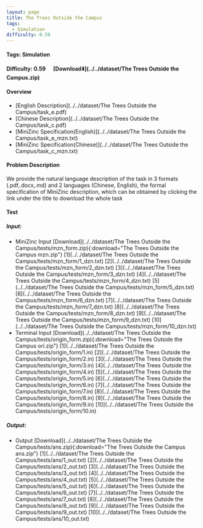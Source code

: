 ```yaml
---
layout: page
title: The Trees Outside the Campus
tags:
  - Simulation
difficulty: 0.59
---
```


#### Tags: Simulation
#### Difficulty: 0.59 &nbsp;&nbsp;&nbsp;&nbsp; [Download⬇️](../../dataset/The Trees Outside the Campus.zip)
#### Overview
- [English Description](../../dataset/The Trees Outside the Campus/task_e.pdf)
- [Chinese Description](../../dataset/The Trees Outside the Campus/task_c.pdf)
- [MiniZinc Specification(English)](../../dataset/The Trees Outside the Campus/task_e_mzn.txt)
- [MiniZinc Specification(Chinese)](../../dataset/The Trees Outside the Campus/task_c_mzn.txt)

#### Problem Description
We provide the natural language description of the task in 3 formats (.pdf,.docx,.md) and 2 languages (Chinese, English), the formal specification of MiniZinc description, which can be obtained by clicking the link under the title to download the whole task
#### Test
##### Input:
- MiniZinc Input [Download](../../dataset/The Trees Outside the Campus/tests/mzn_form.zip){:download="The Trees Outside the Campus mzn.zip"} [1](../../dataset/The Trees Outside the Campus/tests/mzn_form/1_dzn.txt) [2](../../dataset/The Trees Outside the Campus/tests/mzn_form/2_dzn.txt) [3](../../dataset/The Trees Outside the Campus/tests/mzn_form/3_dzn.txt) [4](../../dataset/The Trees Outside the Campus/tests/mzn_form/4_dzn.txt) [5](../../dataset/The Trees Outside the Campus/tests/mzn_form/5_dzn.txt) [6](../../dataset/The Trees Outside the Campus/tests/mzn_form/6_dzn.txt) [7](../../dataset/The Trees Outside the Campus/tests/mzn_form/7_dzn.txt) [8](../../dataset/The Trees Outside the Campus/tests/mzn_form/8_dzn.txt) [9](../../dataset/The Trees Outside the Campus/tests/mzn_form/9_dzn.txt) [10](../../dataset/The Trees Outside the Campus/tests/mzn_form/10_dzn.txt) 
- Terminal Input [Download](../../dataset/The Trees Outside the Campus/tests/origin_form.zip){:download="The Trees Outside the Campus ori.zip"} [1](../../dataset/The Trees Outside the Campus/tests/origin_form/1.in) [2](../../dataset/The Trees Outside the Campus/tests/origin_form/2.in) [3](../../dataset/The Trees Outside the Campus/tests/origin_form/3.in) [4](../../dataset/The Trees Outside the Campus/tests/origin_form/4.in) [5](../../dataset/The Trees Outside the Campus/tests/origin_form/5.in) [6](../../dataset/The Trees Outside the Campus/tests/origin_form/6.in) [7](../../dataset/The Trees Outside the Campus/tests/origin_form/7.in) [8](../../dataset/The Trees Outside the Campus/tests/origin_form/8.in) [9](../../dataset/The Trees Outside the Campus/tests/origin_form/9.in) [10](../../dataset/The Trees Outside the Campus/tests/origin_form/10.in) 

##### Output:
- Output [Download](../../dataset/The Trees Outside the Campus/tests/ans.zip){:download="The Trees Outside the Campus ans.zip"} [1](../../dataset/The Trees Outside the Campus/tests/ans/1_out.txt) [2](../../dataset/The Trees Outside the Campus/tests/ans/2_out.txt) [3](../../dataset/The Trees Outside the Campus/tests/ans/3_out.txt) [4](../../dataset/The Trees Outside the Campus/tests/ans/4_out.txt) [5](../../dataset/The Trees Outside the Campus/tests/ans/5_out.txt) [6](../../dataset/The Trees Outside the Campus/tests/ans/6_out.txt) [7](../../dataset/The Trees Outside the Campus/tests/ans/7_out.txt) [8](../../dataset/The Trees Outside the Campus/tests/ans/8_out.txt) [9](../../dataset/The Trees Outside the Campus/tests/ans/9_out.txt) [10](../../dataset/The Trees Outside the Campus/tests/ans/10_out.txt) 

